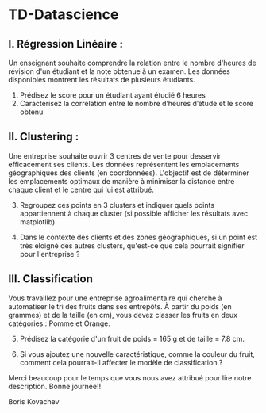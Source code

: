 # TD-Datascience

## I. Régression Linéaire :
Un enseignant souhaite comprendre la relation entre le nombre d'heures de révision d'un
étudiant et la note obtenue à un examen. Les données disponibles montrent les résultats
de plusieurs étudiants.
1) Prédisez le score pour un étudiant ayant étudié 6 heures
2) Caractérisez la corrélation entre le nombre d’heures d’étude et le score obtenu


## II. Clustering :
Une entreprise souhaite ouvrir 3 centres de vente pour desservir efficacement ses clients.
Les données représentent les emplacements géographiques des clients (en coordonnées).
L'objectif est de déterminer les emplacements optimaux de manière à minimiser la
distance entre chaque client et le centre qui lui est attribué.

3) Regroupez ces points en 3 clusters et indiquer quels points appartiennent à chaque cluster (si
possible afficher les résultats avec matplotlib)

4) Dans le contexte des clients et des zones géographiques, si un point est très éloigné des autres
clusters, qu'est-ce que cela pourrait signifier pour l'entreprise ?


## III. Classification
Vous travaillez pour une entreprise agroalimentaire qui cherche à automatiser le tri des
fruits dans ses entrepôts. À partir du poids (en grammes) et de la taille (en cm), vous
devez classer les fruits en deux catégories : Pomme et Orange.

5) Prédisez la catégorie d'un fruit de poids = 165 g et de taille = 7.8 cm.

6) Si vous ajoutez une nouvelle caractéristique, comme la couleur du fruit, comment cela
pourrait-il affecter le modèle de classification ?



Merci beaucoup pour le temps que vous nous avez attribué pour lire notre description.
Bonne journée!!

Boris Kovachev

